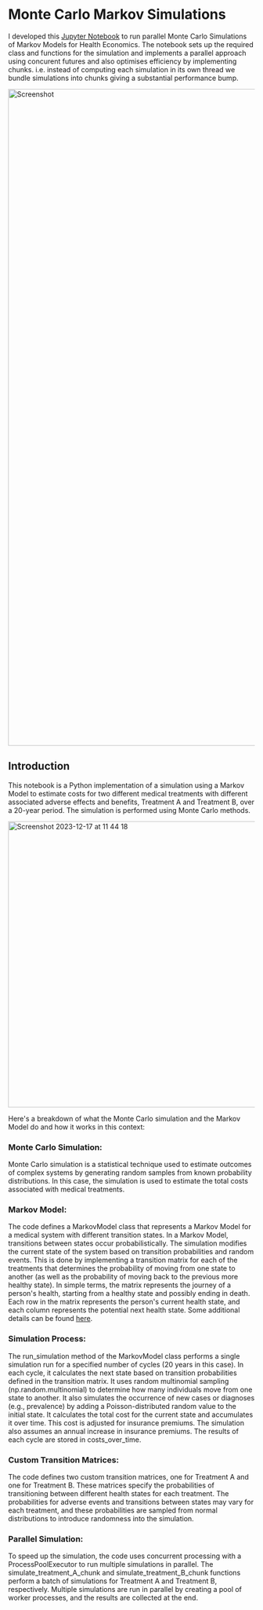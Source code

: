 # Monte Carlo Markov Simulations
I developed this [Jupyter Notebook](Parallel%20Markov%20Monte%20Carlo.ipynb) to run parallel Monte Carlo Simulations of Markov Models for Health Economics.  The notebook sets up the required class and functions for the simulation and implements a parallel approach using concurent futures and also optimises efficiency by implementing chunks. i.e. instead of computing each simulation in its own thread we bundle simulations into chunks giving a substantial performance bump. 

<img width="1338" alt="Screenshot" src="https://github.com/chriswilson2020/MonteCarloMarkov/assets/73828727/07dd4ef2-b7c2-4514-b832-547469cde71c">


## Introduction
This notebook is a Python implementation of a simulation using a Markov Model to estimate costs for two different medical treatments with different associated adverse effects and benefits, Treatment A and Treatment B, over a 20-year period. The simulation is performed using Monte Carlo methods.

<img width="583" alt="Screenshot 2023-12-17 at 11 44 18" src="https://github.com/chriswilson2020/MonteCarloMarkov/assets/73828727/d0e979b8-c1ec-442c-b035-a090c96f44dd">

Here's a breakdown of what the Monte Carlo simulation and the Markov Model do and how it works in this context:
### Monte Carlo Simulation: 
Monte Carlo simulation is a statistical technique used to estimate outcomes of complex systems by generating random samples from known probability distributions. In this case, the simulation is used to estimate the total costs associated with medical treatments.

### Markov Model: 
The code defines a MarkovModel class that represents a Markov Model for a medical system with different transition states. In a Markov Model, transitions between states occur probabilistically. The simulation modifies the current state of the system based on transition probabilities and random events. This is done by implementing a transition matrix for each of the treatments that determines the probability of moving from one state to another (as well as the probability of moving back to the previous more healthy state).  In simple terms, the matrix represents the journey of a person's health, starting from a healthy state and possibly ending in death. Each row in the matrix represents the person's current health state, and each column represents the potential next health state. Some additional details can be found [here](MarkovNotes.md).


### Simulation Process:
The run_simulation method of the MarkovModel class performs a single simulation run for a specified number of cycles (20 years in this case).
In each cycle, it calculates the next state based on transition probabilities defined in the transition matrix. It uses random multinomial sampling (np.random.multinomial) to determine how many individuals move from one state to another.
It also simulates the occurrence of new cases or diagnoses (e.g., prevalence) by adding a Poisson-distributed random value to the initial state.
It calculates the total cost for the current state and accumulates it over time. This cost is adjusted for insurance premiums. The simulation also assumes an annual increase in insurance premiums. The results of each cycle are stored in costs_over_time.

### Custom Transition Matrices:
The code defines two custom transition matrices, one for Treatment A and one for Treatment B. These matrices specify the probabilities of transitioning between different health states for each treatment.
The probabilities for adverse events and transitions between states may vary for each treatment, and these probabilities are sampled from normal distributions to introduce randomness into the simulation.

### Parallel Simulation:
To speed up the simulation, the code uses concurrent processing with a ProcessPoolExecutor to run multiple simulations in parallel.
The simulate_treatment_A_chunk and simulate_treatment_B_chunk functions perform a batch of simulations for Treatment A and Treatment B, respectively.
Multiple simulations are run in parallel by creating a pool of worker processes, and the results are collected at the end.
